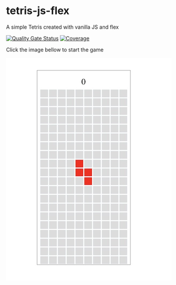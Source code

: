 # tetris-js-flex

A simple Tetris created with vanilla JS and flex

[![Quality Gate Status](https://sonarcloud.io/api/project_badges/measure?project=davidggevorgyan_tetris-js-flex&metric=alert_status)](https://sonarcloud.io/dashboard?id=davidggevorgyan_tetris-js-flex) [![Coverage](https://sonarcloud.io/api/project_badges/measure?project=davidggevorgyan_tetris-js-flex&metric=coverage)](https://sonarcloud.io/dashboard?id=davidggevorgyan_tetris-js-flex)

Click the image bellow to start the game

[![A Screenshot](./src/assets/screenshot.jpg?raw=true)](http://davidggevorgyan.github.io/tetris-js-flex/)
